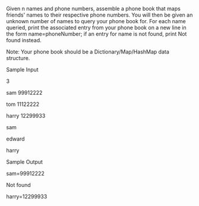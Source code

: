 Given n names and phone numbers, assemble a phone book that maps friends' names to their respective phone numbers. You will then be given an unknown number of names to query your phone book for. For each name  queried, print the associated entry from your phone book on a new line in the form name=phoneNumber; if an entry for name  is not found, print Not found instead.

Note: Your phone book should be a Dictionary/Map/HashMap data structure.

Sample Input


3

sam 99912222

tom 11122222

harry 12299933

sam

edward

harry





Sample Output


sam=99912222

Not found

harry=12299933
